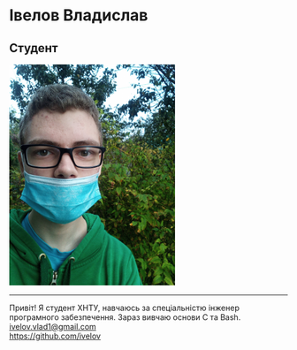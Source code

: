 # Івелов Владислав
## Студент
<img src="face.jpg" alt="face" height="400" weight="200"/>

***

Привіт! Я студент ХНТУ, навчаюсь за спеціальністю інженер програмного забезпечення. Зараз вивчаю основи С та Bash.  
<ivelov.vlad1@gmail.com>  
https://github.com/ivelov

